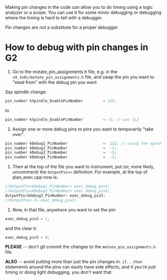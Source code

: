 Making pin changes in the code can allow you to do timing using a logic analyzer or a scope. You can use it for some minor debugging or debugging where the timing is hard to tell with a debugger.

Pin changes are *not* a substitute for a proper debugger.

# How to debug with pin changes in G2

1. Go to the motate_pin_assignments.h file, e.g. in the `v9_3x8c/motate_pin_assignments.h` file, and swap the pin you want to "steal from" with the debug pin you want

  Say spindle change:

  ```c++
  pin_number kSpindle_EnablePinNumber         = 112;
  ```
  to
  ```c++
  pin_number kSpindle_EnablePinNumber         = -1; // was 112
  ```
1. Assign one or more debug pins to pins you want to temporarily "take over".

  ```c++
  pin_number kDebug1_PinNumber                =  112; // using the spindle pin temporarily
  pin_number kDebug2_PinNumber                =  -1;
  pin_number kDebug3_PinNumber                =  -1;
  pin_number kDebug4_PinNumber                =  -1;
  ```

1. Then at the top of the file you want to instrument, put (or, more likely, uncomment) the `OutputPin<>` definition. For example, at the top of plan_exec.cpp now is:

  ```c++
  //OutputPin<kDebug1_PinNumber> exec_debug_pin1;
  //OutputPin<kDebug2_PinNumber> exec_debug_pin2;
  OutputPin<kDebug3_PinNumber> exec_debug_pin3;
  //OutputPin<-1> exec_debug_pin3;
  ```

1. Now, in that file, anywhere you want to set the pin:

  ```c++
  exec_debug_pin3 = 1;
  ```

  and the clear it:

  ```c++
  exec_debug_pin3 = 0;
  ```

__PLEASE__ -- don't git commit the changes to the `motate_pin_assignments.h` file.

__ALSO__ -- avoid putting more than just the pin changes in. `if...then` statements around the pins can easily have side effects, and it you're just timing or doing light debugging, you don't want that.